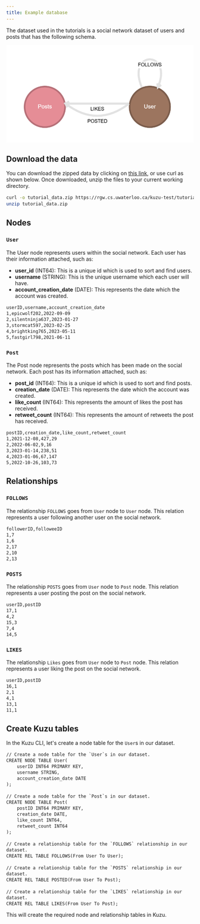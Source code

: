```yaml
---
title: Example database
---
```


The dataset used in the tutorials is a social network dataset of users and posts that has the following schema.

![](./social_graph_schema.png)

## Download the data

You can download the zipped data by clicking on [this link](https://rgw.cs.uwaterloo.ca/kuzu-test/tutorial/tutorial_data.zip),
or use curl as shown below. Once downloaded, unzip the files to your current working directory.
```bash
curl -o tutorial_data.zip https://rgw.cs.uwaterloo.ca/kuzu-test/tutorial/tutorial_data.zip
unzip tutorial_data.zip
```

## Nodes

### `User`
The User node represents users within the social network. Each user has their information attached, such as:
- **user_id** (INT64): This is a unique id which is used to sort and find users.
- **username** (STRING): This is the unique username which each user will have.
- **account_creation_date** (DATE): This represents the date which the account was created.
```
userID,username,account_creation_date
1,epicwolf202,2022-09-09
2,silentninja637,2023-01-27
3,stormcat597,2023-02-25
4,brightking765,2023-05-11
5,fastgirl798,2021-06-11
```

### `Post`
The Post node represents the posts which has been made on the social network. Each post has its information attached, such as:
- **post_id** (INT64): This is a unique id which is used to sort and find posts.
- **creation_date** (DATE): This represents the date which the account was created.
- **like_count** (INT64): This represents the amount of likes the post has received.
- **retweet_count** (INT64): This represents the amount of retweets the post has received.
```
postID,creation_date,like_count,retweet_count
1,2021-12-08,427,29
2,2022-06-02,9,16
3,2023-01-14,238,51
4,2023-01-06,67,147
5,2022-10-26,103,73
```

## Relationships

### `FOLLOWS`
The relationship `FOLLOWS` goes from `User` node to `User` node. This relation represents a user following another user on the social network.
```
followerID,followeeID
1,7
1,6
2,17
2,10
2,13
```

### `POSTS`
The relationship `POSTS` goes from `User` node to `Post` node. This relation represents a user posting the post on the social network.
```
userID,postID
17,1
4,2
15,3
7,4
14,5
```

### `LIKES`
The relationship `Likes` goes from `User` node to `Post` node. This relation represents a user liking the post on the social network.
```
userID,postID
16,1
2,1
4,1
13,1
11,1
```

## Create Kuzu tables

In the Kuzu CLI, let's create a node table for the `User`s in our dataset.

```cypher
// Create a node table for the `User`s in our dataset.
CREATE NODE TABLE User(
    userID INT64 PRIMARY KEY,
    username STRING,
    account_creation_date DATE
);

// Create a node table for the `Post`s in our dataset.
CREATE NODE TABLE Post(
    postID INT64 PRIMARY KEY,
    creation_date DATE,
    like_count INT64,
    retweet_count INT64
);

// Create a relationship table for the `FOLLOWS` relationship in our dataset.
CREATE REL TABLE FOLLOWS(From User To User);

// Create a relationship table for the `POSTS` relationship in our dataset.
CREATE REL TABLE POSTED(From User To Post);

// Create a relationship table for the `LIKES` relationship in our dataset.
CREATE REL TABLE LIKES(From User To Post);

```

This will create the required node and relationship tables in Kuzu.